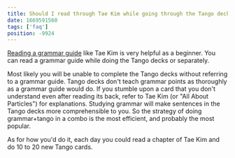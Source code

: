 ```yaml
---
title: Should I read through Tae Kim while going through the Tango decks?
date: 1669591560
tags: ['faq']
position: -9924
---
```


[Reading a grammar guide](learning-grammar.html) like Tae Kim is very helpful as a beginner.
You can read a grammar guide while doing the Tango decks or separately.

Most likely you will be unable to complete the Tango decks without referring to a grammar guide.
Tango decks don't teach grammar points as thoroughly as a grammar guide would do.
If you stumble upon a card that you don't understand even after reading its back,
refer to Tae Kim (or "All About Particles") for explanations.
Studying grammar will make sentences in the Tango decks more comprehensible to you.
So the strategy of doing grammar+tango in a combo is the most efficient,
and probably the most popular.

As for how you'd do it,
each day you could read a chapter of Tae Kim and do 10 to 20 new Tango cards.
